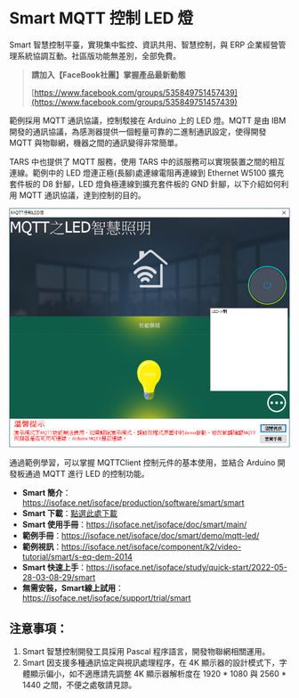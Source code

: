 # Smart MQTT 控制 LED 燈

Smart 智慧控制平臺，實現集中監控、資訊共用、智慧控制，與 ERP 企業經營管理系統協調互動。社區版功能無差別，全部免費。

> **請加入【FaceBook社團】掌握產品最新動態**
>
> [https://www.facebook.com/groups/535849751457439](https://www.facebook.com/groups/535849751457439)

範例採用 MQTT 通訊協議，控制駁接在 Arduino 上的 LED 燈。MQTT 是由 IBM 開發的通訊協議，為感測器提供一個輕量可靠的二進制通訊設定，使得開發 MQTT 與物聯網，機器之間的通訊變得非常簡單。

TARS 中也提供了 MQTT 服務，使用 TARS 中的該服務可以實現裝置之間的相互連線。範例中的 LED 燈連正極(長腳)處連線電阻再連線到 Ethernet W5100 擴充套件板的 D8 針腳，LED 燈負極連線到擴充套件板的 GND 針腳，以下介紹如何利用 MQTT 通訊協議，達到控制的目的。

![](images/20220924164633.png)

通過範例學習，可以掌握 MQTTClient 控制元件的基本使用，並結合 Arduino 開發板通過 MQTT 進行 LED 的控制功能。

* **Smart 簡介**：https://isoface.net/isoface/production/software/smart/smart
* **Smart 下載**：[點選此處下載](https://github.com/isoface-iot/Smart/releases/latest)
* **Smart 使用手冊**：https://isoface.net/isoface/doc/smart/main/
* **範例手冊**：https://isoface.net/isoface/doc/smart/demo/mqtt-led/
* **範例視訊**：https://isoface.net/isoface/component/k2/video-tutorial/smart/s-eq-dem-2014
* **Smart 快速上手**：https://isoface.net/isoface/study/quick-start/2022-05-28-03-08-29/smart
* **無需安裝，Smart線上試用**：https://isoface.net/isoface/support/trial/smart
## 注意事項：
1. Smart 智慧控制開發工具採用 Pascal 程序語言，開發物聯網相關運用。
2. Smart 因支援多種通訊協定與視訊處理程序，在 4K 顯示器的設計模式下，字體顯示偏小，如不適應請先調整 4K 顯示器解析度在 1920 * 1080 與 2560 * 1440 之間，不便之處敬請見諒。